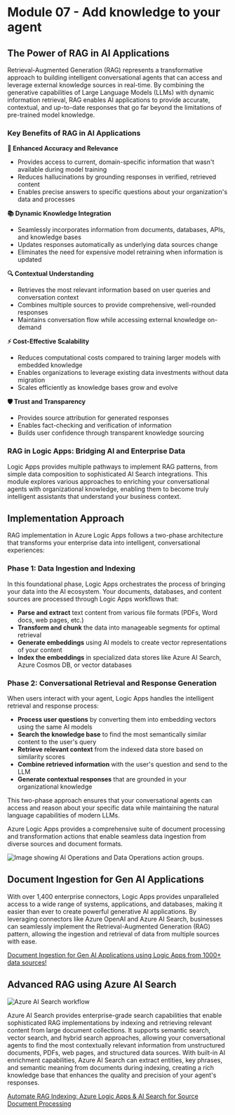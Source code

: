 # Module 07 - Add knowledge to your agent

## The Power of RAG in AI Applications

Retrieval-Augmented Generation (RAG) represents a transformative approach to building intelligent conversational agents that can access and leverage external knowledge sources in real-time. By combining the generative capabilities of Large Language Models (LLMs) with dynamic information retrieval, RAG enables AI applications to provide accurate, contextual, and up-to-date responses that go far beyond the limitations of pre-trained model knowledge.

### Key Benefits of RAG in AI Applications

**🎯 Enhanced Accuracy and Relevance**
- Provides access to current, domain-specific information that wasn't available during model training
- Reduces hallucinations by grounding responses in verified, retrieved content
- Enables precise answers to specific questions about your organization's data and processes

**📚 Dynamic Knowledge Integration**
- Seamlessly incorporates information from documents, databases, APIs, and knowledge bases
- Updates responses automatically as underlying data sources change
- Eliminates the need for expensive model retraining when information is updated

**🔍 Contextual Understanding**
- Retrieves the most relevant information based on user queries and conversation context
- Combines multiple sources to provide comprehensive, well-rounded responses
- Maintains conversation flow while accessing external knowledge on-demand

**⚡ Cost-Effective Scalability**
- Reduces computational costs compared to training larger models with embedded knowledge
- Enables organizations to leverage existing data investments without data migration
- Scales efficiently as knowledge bases grow and evolve

**🛡️ Trust and Transparency**
- Provides source attribution for generated responses
- Enables fact-checking and verification of information
- Builds user confidence through transparent knowledge sourcing

### RAG in Logic Apps: Bridging AI and Enterprise Data

Logic Apps provides multiple pathways to implement RAG patterns, from simple data composition to sophisticated AI Search integrations. This module explores various approaches to enriching your conversational agents with organizational knowledge, enabling them to become truly intelligent assistants that understand your business context.

## Implementation Approach

RAG implementation in Azure Logic Apps follows a two-phase architecture that transforms your enterprise data into intelligent, conversational experiences:

### Phase 1: Data Ingestion and Indexing
In this foundational phase, Logic Apps orchestrates the process of bringing your data into the AI ecosystem. Your documents, databases, and content sources are processed through Logic Apps workflows that:
- **Parse and extract** text content from various file formats (PDFs, Word docs, web pages, etc.)
- **Transform and chunk** the data into manageable segments for optimal retrieval
- **Generate embeddings** using AI models to create vector representations of your content
- **Index the embeddings** in specialized data stores like Azure AI Search, Azure Cosmos DB, or vector databases

### Phase 2: Conversational Retrieval and Response Generation
When users interact with your agent, Logic Apps handles the intelligent retrieval and response process:
- **Process user questions** by converting them into embedding vectors using the same AI models
- **Search the knowledge base** to find the most semantically similar content to the user's query
- **Retrieve relevant context** from the indexed data store based on similarity scores
- **Combine retrieved information** with the user's question and send to the LLM
- **Generate contextual responses** that are grounded in your organizational knowledge

This two-phase approach ensures that your conversational agents can access and reason about your specific data while maintaining the natural language capabilities of modern LLMs.

Azure Logic Apps provides a comprehensive suite of document processing and transformation actions that enable seamless data ingestion from diverse sources and document formats.

![Image showing AI Operations and Data Operations action groups.](../02_build_conversational_agents/media/07-add-knowledge-to-agent/action_list.png)

## Document Ingestion for Gen AI Applications

With over 1,400 enterprise connectors, Logic Apps provides unparalleled access to a wide range of systems, applications, and databases, making it easier than ever to create powerful generative AI applications. By leveraging connectors like Azure OpenAI and Azure AI Search, businesses can seamlessly implement the Retrieval-Augmented Generation (RAG) pattern, allowing the ingestion and retrieval of data from multiple sources with ease.

[Document Ingestion for Gen AI Applications using Logic Apps from 1000+ data sources!](https://techcommunity.microsoft.com/blog/integrationsonazureblog/document-ingestion-for-gen-ai-applications-using-logic-apps-from-1000-data-sourc/4250675)

## Advanced RAG using Azure AI Search

![Azure AI Search workflow](../02_build_conversational_agents/media/07-add-knowledge-to-agent/ai_search.png)

Azure AI Search provides enterprise-grade search capabilities that enable sophisticated RAG implementations by indexing and retrieving relevant content from large document collections. It supports semantic search, vector search, and hybrid search approaches, allowing your conversational agents to find the most contextually relevant information from unstructured documents, PDFs, web pages, and structured data sources. With built-in AI enrichment capabilities, Azure AI Search can extract entities, key phrases, and semantic meaning from documents during indexing, creating a rich knowledge base that enhances the quality and precision of your agent's responses.



[Automate RAG Indexing: Azure Logic Apps & AI Search for Source Document Processing](https://techcommunity.microsoft.com/blog/azure-ai-foundry-blog/automate-rag-indexing-azure-logic-apps--ai-search-for-source-document-processing/4266083)
